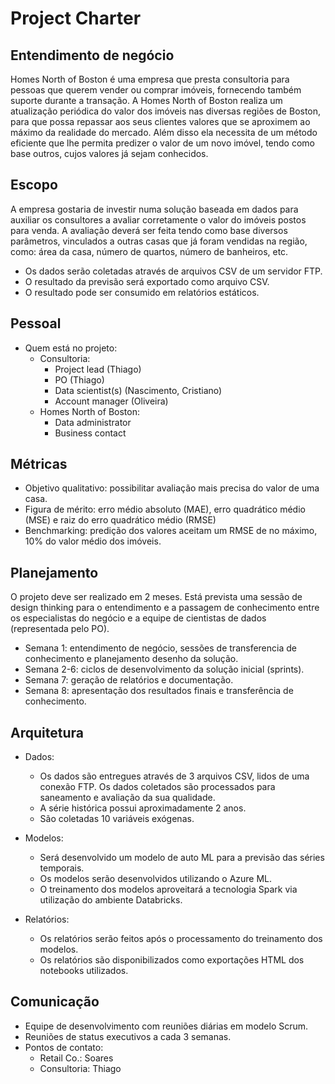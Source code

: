 # Project Charter

## Entendimento de negócio

Homes North of Boston é uma empresa que presta consultoria para pessoas que querem vender ou comprar imóveis, fornecendo também suporte durante a transação. A Homes North of Boston realiza um atualização periódica do valor dos imóveis nas diversas regiões de Boston, para que possa repassar aos seus clientes valores que se aproximem ao máximo da realidade do mercado.  Além disso ela necessita de um método eficiente que lhe permita predizer o valor de um novo imóvel, tendo como base outros, cujos valores já sejam conhecidos. 



## Escopo

A empresa gostaria de investir numa solução baseada em dados para auxiliar os consultores a avaliar corretamente o valor do imóveis postos para venda.  A avaliação deverá ser feita tendo como base diversos parâmetros, vinculados a outras casas que já foram vendidas na região, como: área da casa, número de quartos, número de banheiros, etc. 

* Os dados serão coletadas através de arquivos CSV de um servidor FTP.
* O resultado da previsão será exportado como arquivo CSV.
* O resultado pode ser consumido em relatórios estáticos.

## Pessoal
* Quem está no projeto:
	* Consultoria:
		* Project lead (Thiago)
		* PO (Thiago)
		* Data scientist(s) (Nascimento, Cristiano)
		* Account manager (Oliveira)
	* Homes North of Boston:
		* Data administrator
		* Business contact

## Métricas
* Objetivo qualitativo: possibilitar avaliação mais precisa do valor de uma casa. 
* Figura de mérito: erro médio absoluto (MAE), erro quadrático médio (MSE) e raiz do erro quadrático médio (RMSE)
* Benchmarking: predição dos valores aceitam um RMSE de no máximo, 10% do valor médio dos imóveis. 


## Planejamento
O projeto deve ser realizado em 2 meses. Está prevista uma sessão de design thinking para o entendimento e a passagem de conhecimento entre os especialistas do negócio e a equipe de cientistas de dados (representada pelo PO).
* Semana 1: entendimento de negócio, sessões de transferencia de conhecimento e planejamento desenho da solução.
* Semana 2-6: ciclos de desenvolvimento da solução inicial (sprints).
* Semana 7: geração de relatórios e documentação.
* Semana 8: apresentação dos resultados finais e transferência de conhecimento.

## Arquitetura

* Dados:
  * Os dados são entregues através de 3 arquivos CSV, lidos de uma conexão FTP. Os dados coletados são processados para saneamento e avaliação da sua qualidade.
  * A série histórica possui aproximadamente 2 anos.
  * São coletadas 10 variáveis exógenas.

* Modelos:
  * Será desenvolvido um modelo de auto ML para a previsão das séries temporais.
  * Os modelos serão desenvolvidos utilizando o Azure ML.
  * O treinamento dos modelos aproveitará a tecnologia Spark via utilização do ambiente Databricks.

* Relatórios:
  * Os relatórios serão feitos após o processamento do treinamento dos modelos.
  * Os relatórios são disponibilizados como exportações HTML dos notebooks utilizados.



## Comunicação
* Equipe de desenvolvimento com reuniões diárias em modelo Scrum.
* Reuniões de status executivos a cada 3 semanas.
* Pontos de contato:
  * Retail Co.: Soares
  * Consultoria: Thiago
